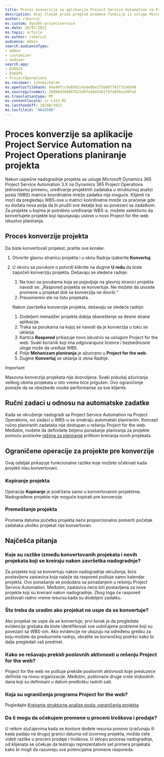 ```yaml
---
title: Proces konverzije sa aplikacije Project Service Automation na Project Operations planiranje projekta
description: Ovaj članak pruža pregled promena funkcija iz usluge Microsoft Dynamics 365 Project Service Automation u Dynamics 365 Project Operations.
author: ruhercul
ms.custom: dyn365-projectservice
ms.date: 10/07/2022
ms.topic: article
ms.author: ruhercul
audience: Admin
search.audienceType:
- admin
- customizer
- enduser
search.app:
- D365CE
- D365PS
- ProjectOperations
ms.reviewer: johnmichalak
ms.openlocfilehash: 84a40fcc9a8561c4ade0be175b08f701f3196508
ms.sourcegitcommit: 28004d38800782540fa5642d41f8fe0f6e2d9fa5
ms.translationtype: MT
ms.contentlocale: sr-Latn-RS
ms.lasthandoff: 10/08/2022
ms.locfileid: "9642586"
---
```

# <a name="project-service-automation-to-project-operations-project-scheduling-conversion-process"></a>Proces konverzije sa aplikacije Project Service Automation na Project Operations planiranje projekta

Nakon uspešne nadogradnje projekta sa usluge Microsoft Dynamics 365 Project Service Automation 3.X na Dynamics 365 Project Operations jednostavnu primenu, uređivanje projektnih zadataka u strukturnoj analizi posla (WBS) matrice koordinatne mreže zadatka nije moguće. Klijenti će moći da pregledaju WBS-ove u matrici koordinatne mreže za praćenje gde su dodata nova polja da bi pružili sve detalje koji su povezani sa zadatkom. Za projekte u kojima je potrebno uređivanje WBS-a, možete selektivno da konvertujete projekte koji ispunjavaju uslove u novo Project for the web iskustvo planiranja.

## <a name="project-conversion-process"></a>Proces konverzije projekta

Da biste konvertovali projekat, pratite ove korake:

1. Otvorite glavnu stranicu projekta i u oknu Radnja izaberite **Konvertuj**.
1. U okviru sa porukom o potvrdi kliknite na dugme **U redu** da biste započeli konverziju projekta. Dešavaju se sledeće radnje:

    1. Na traci sa porukama koja se pojavljuje na glavnoj stranici projekta navodi se: „Raspored projekta se konvertuje. Ne možete da unosite promene u projekat dok se konverzija ne dovrši.“
    1. Preusmereni ste na listu projekata.

    Nakon završetka konverzije projekta, dešavaju se sledeće radnje:

    1. Dodeljeni menadžer projekta dobija obaveštenje sa desne strane aplikacije.
    1. Traka sa porukama na kojoj se navodi da je konverzija u toku se uklanja.
    1. Kartica **Raspored** prikazuje novo iskustvo sa uslugom Project for the web. Svaki korisnik koji ima odgovarajuće licence i bezbednosne uloge može da uređuje WBS.
    1. Polje **Mehanizam planiranja** je ažurirano u **Project for the web**.
    1. Dugme **Konvertuj** se uklanja iz okna Radnje.

> [!IMPORTANT]
> Masovna konverzija projekata nije dozvoljena. Svaki pokušaj ažuriranja velikog obima projekata u isto vreme biće prigušen. Ovo ograničenje pomaže da se obezbede visoke performanse za sve klijente.

## <a name="manual-tasks-vs-automatic-tasks"></a>Ručni zadaci u odnosu na automatske zadatke

Kada se okruženje nadogradi sa Project Service Automation na Project Operations, svi zadaci u WBS-u se smatraju automatski planiranim. Koncept ručno planiranih zadataka nije dostupan u rešenju Project for the web. Međutim, možete da definišete željeno ponašanje planiranja za projekte pomoću postavke [režima za planiranje](/project-management/scheduling-modes.md) prilikom kreiranja novih projekata.

## <a name="restricted-operations-for-pre-conversion-projects"></a>Ograničene operacije za projekte pre konverzije

Ovaj odeljak prikazuje funkcionalne razlike koje možete očekivati kada projekti nisu konvertovani.

### <a name="copy-project"></a>Kopiranje projekta

Operacija **Kopiranje** je podržana samo u konvertovanim projektima. Nadograđene projekte nije moguće kopirati pre konverzije.

### <a name="move-project"></a>Premeštanje projekta

Promena datuma početka projekta neće proporcionalno pomeriti početak zadataka ukoliko projekat nije konvertovan.

## <a name="frequently-asked-questions"></a>Najčešća pitanja

### <a name="what-are-the-differences-between-converted-projects-and-new-projects-that-are-created-after-the-upgrade-has-been-completed"></a>Koje su razlike između konvertovanih projekata i novih projekata koji se kreiraju nakon završetka nadogradnje?

Za projekte koji se konvertuju nakon nadogradnje okruženja, biće postavljena zastavica koja nalaže da raspored poštuje samo kalendar projekta. Ovo ponašanje se podudara sa ponašanjem u rešenju Project Service Automation. Međutim, zastavica neće biti postavljena za nove projekte koji su kreirani nakon nadogradnje. Zbog toga će raspored poštovati radno vreme resursa kada su dodeljeni zadatku.

### <a name="what-should-i-do-if-my-project-fails-to-be-converted"></a>Šta treba da uradim ako projekat ne uspe da se konvertuje?

Ako projekat ne uspe da se konvertuje, prvi korak je da pregledate evidencije grešaka da biste identifikovali sve uobičajene probleme koji su povezani sa WBS-om. Ako evidencije ne ukazuju na određenu grešku za koju možete da preduzmete radnju, obratite se korisničkoj podršci kako bi dalje pregledali vaš predmet.

### <a name="how-are-business-closures-handled-in-project-for-the-web"></a>Kako se rešavaju prekidi poslovnih aktivnosti u rešenju Project for the web?

Project for the web ne poštuje prekide poslovnih aktivnosti koje preduzeće definiše na nivou organizacije. Međutim, poštovaće druge vrste slobodnih dana koji su definisani u datom predlošku radnih sati.

### <a name="what-are-the-limitations-of-project-for-the-web"></a>Koja su ograničenja programa Project for the web?

Pogledajte [Kreiranje strukturne analize posla: ograničenja projekta](/project-management/create-wbs#project-limitations.md)

### <a name="can-i-expect-changes-to-my-cost-and-sales-estimates"></a>Da li mogu da očekujem promene u proceni troškova i prodaje?

U retkim slučajevima kada se konture dodele resursa ponovo izračunaju ili kada padaju na drugoj granici datuma od izvornog projekta, možda ćete videti razlike u proceni prodaje i troškova. U sklopu procesa nadogradnje, od klijenata se očekuje da testiraju reprezentativni set primera projekata kako bi mogli da razumeju sve potencijalne promene rasporeda.
